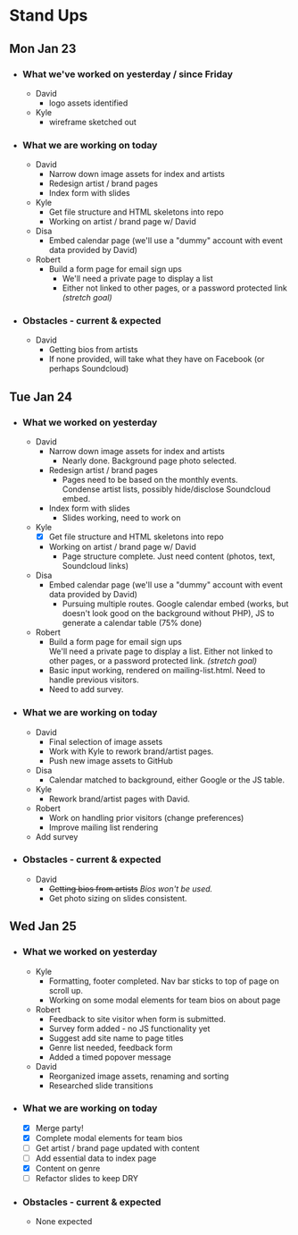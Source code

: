 # Stand Ups

## Mon Jan 23
- ### What we've worked on yesterday / since Friday
  - David
    - logo assets identified
  - Kyle
    - wireframe sketched out

- ### What we are working on today
  - David
    - Narrow down image assets for index and artists
    - Redesign artist / brand pages
    - Index form with slides
  - Kyle
    - Get file structure and HTML skeletons into repo
    - Working on artist / brand page w/ David
  - Disa
    - Embed calendar page (we'll use a "dummy" account with event data provided by David)
  - Robert
    - Build a form page for email sign ups
      - We'll need a private page to display a list
      - Either not linked to other pages, or a password protected link _(stretch goal)_

- ### Obstacles - current & expected
  - David
    - Getting bios from artists
    - If none provided, will take what they have on Facebook (or perhaps Soundcloud)

## Tue Jan 24

  - ### What we worked on yesterday
    - David
      - Narrow down image assets for index and artists  
        - Nearly done. Background page photo selected.
      - Redesign artist / brand pages  
        - Pages need to be based on the monthly events.  
        Condense artist lists, possibly hide/disclose Soundcloud embed.
      - Index form with slides  
        - Slides working, need to work on
    - Kyle
      - [x] Get file structure and HTML skeletons into repo  
      - Working on artist / brand page w/ David  
        - Page structure complete. Just need content (photos, text, Soundcloud links)
    - Disa
      - Embed calendar page (we'll use a "dummy" account with event data provided by David)  
        - Pursuing multiple routes. Google calendar embed (works, but doesn't look good on the background without PHP), JS to generate a calendar table (75% done)
    - Robert
      - Build a form page for email sign ups  
        We'll need a private page to display a list. Either not linked to other pages, or a password protected link. _(stretch goal)_  
      - Basic input working, rendered on mailing-list.html. Need to handle previous visitors.
      - Need to add survey.

  - ### What we are working on today
    - David  
      - Final selection of image assets
      - Work with Kyle to rework brand/artist pages.
      - Push new image assets to GitHub
    - Disa
      - Calendar matched to background, either Google or the JS table.
    - Kyle  
      - Rework brand/artist pages with David.
    - Robert
      - Work on handling prior visitors (change preferences)
      - Improve mailing list rendering
    - Add survey

- ### Obstacles - current & expected
  - David
    - ~~Getting bios from artists~~ _Bios won't be used._
    - Get photo sizing on slides consistent.

## Wed Jan 25  
- ### What we worked on yesterday  
  - Kyle  
    - Formatting, footer completed. Nav bar sticks to top of page on scroll up.
    - Working on some modal elements for team bios on about page
  - Robert
    - Feedback to site visitor when form is submitted.
    - Survey form added - no JS functionality yet
    - Suggest add site name to page titles
    - Genre list needed, feedback form
    - Added a timed popover message
  - David
    - Reorganized image assets, renaming and sorting
    - Researched slide transitions

- ### What we are working on today
  - [x] Merge party!
  - [x] Complete modal elements for team bios
  - [ ] Get artist / brand page updated with content
  - [ ] Add essential data to index page
  - [x] Content on genre
  - [ ] Refactor slides to keep DRY

- ### Obstacles - current & expected
  - None expected
